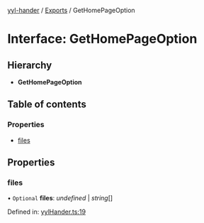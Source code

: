 [yyl-hander](../README.md) / [Exports](../modules.md) / GetHomePageOption

# Interface: GetHomePageOption

## Hierarchy

* **GetHomePageOption**

## Table of contents

### Properties

- [files](gethomepageoption.md#files)

## Properties

### files

• `Optional` **files**: *undefined* \| *string*[]

Defined in: [yylHander.ts:19](https://github.com/jackness1208/yyl-hander/blob/7df87c0/src/yylHander.ts#L19)
